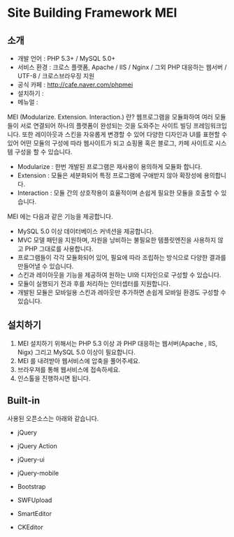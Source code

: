 Site Building Framework MEI
=======

## 소개

* 개발 언어 : PHP 5.3+ / MySQL 5.0+
* 서비스 환경 : 크로스 플랫폼, Apache / IIS / Nginx / 그외 PHP 대응하는 웹서버 / UTF-8 / 크로스브라우징 지원
* 공식 카페 : http://cafe.naver.com/phpmei
* 설치하기 : 
* 메뉴얼 : 

MEI (Modularize. Extension. Interaction.) 란? 웹프로그램을 모듈화하여 여러 모듈들이 서로 연결되어 하나의 플랫폼이 완성되는 것을 도와주는 사이트 빌딩 프레임워크입니다. 또한 레이아웃과 스킨을 자유롭게 변경할 수 있어 다양한 디자인과 UI를 표현할 수 있어 어떤 모듈의 구성에 따라 웹사이트가 되고 쇼핑몰 혹은 블로그, 카페 사이트로 시스템 구성을 할 수 있습니다.


* Modularize : 한번 개발된 프로그램은 재사용이 용의하게 모듈화 합니다.
* Extension : 모듈은 세분화되어 특정 프로그램에 구애받지 않아 확장성에 용의합니다.
* Interaction : 모듈 간의 상호작용이 효율적이며 손쉽게 필요한 모듈을 호출할 수 있습니다.


MEI 에는 다음과 같은 기능을 제공합니다.

* MySQL 5.0 이상 데이터베이스 커넥션을 제공합니다.
* MVC 모델 패턴을 지원하며, 자원을 낭비하는 불필요한 템플릿엔진을 사용하지 않고 PHP 그대로를 사용합니다.
* 프로그램들이 각각 모듈화되어 있어, 필요에 따라 조립하는 방식으로 다양한 결과를 만들어낼 수 있습니다.
* 스킨과 레이아웃을 기능을 제공하여 원하는 UI와 디자인으로 구성할 수 있습니다.
* 모듈이 실행되기 전과 후를 처리하는 인터셉터를 지원합니다.
* 개발된 모듈은 모바일용 스킨과 레아웃만 추가하면 손쉽게 모바일 환경도 구성할 수 있습니다.

## 설치하기

1. MEI 설치하기 위해서는 PHP 5.3 이상 과 PHP 대응하는 웹서버(Apache , IIS, Nigx) 그리고 MySQL 5.0 이상이 필요합니다.
2. MEI 를 내려받아 웹서비스에 압축을 풀어주세요.
3. 브라우져를 통해 웹서비스에 접속하세요.
4. 인스톨을 진행하시면 됩니다.


## Built-in

사용된 오픈소스는 아래와 같습니다.

* jQuery

* jQuery Action

* jQuery-ui
* jQuery-mobile
* Bootstrap

* SWFUpload
* SmartEditor
* CKEditor

